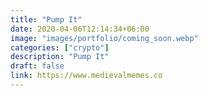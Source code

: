 ```yaml
---
title: "Pump It"
date: 2020-04-06T12:14:34+06:00
image: "images/portfolio/coming_soon.webp"
categories: ["crypto"]
description: "Pump It"
draft: false
link: https://www.medievalmemes.co
---
```

